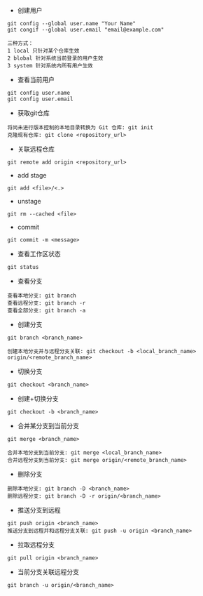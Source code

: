 - 创建用户
```
git config --global user.name "Your Name"
git congif --global user.email "email@example.com"

三种方式：
1 local 只针对某个仓库生效
2 blobal 针对系统当前登录的用户生效
3 system 针对系统内所有用户生效
```

- 查看当前用户
```
git config user.name
git config user.email
```

- 获取git仓库
```
将尚未进行版本控制的本地目录转换为 Git 仓库: git init
克隆现有仓库: git clone <repository_url>
```

- 关联远程仓库
```
git remote add origin <repository_url>
```

- add stage
```
git add <file>/<.>
```

- unstage
```
git rm --cached <file>
```

- commit
```
git commit -m <message>
```

- 查看工作区状态
```
git status
```

- 查看分支
```
查看本地分支: git branch
查看远程分支: git branch -r
查看全部分支: git branch -a
```

- 创建分支
```
git branch <branch_name>

创建本地分支并与远程分支关联: git checkout -b <local_branch_name> origin/<remote_branch_name>
```

- 切换分支
```
git checkout <branch_name>
```

- 创建+切换分支
```
git checkout -b <branch_name>
```

- 合并某分支到当前分支
```
git merge <branch_name>

合并本地分支到当前分支: git merge <local_branch_name>
合并远程分支到当前分支: git merge origin/<remote_branch_name>
```

- 删除分支
```
删除本地分支: git branch -D <branch_name>
删除远程分支: git branch -D -r origin/<branch_name>
```

- 推送分支到远程
```
git push origin <branch_name>
推送分支到远程并和远程分支关联: git push -u origin <branch_name>
```

- 拉取远程分支
```
git pull origin <branch_name>
```

- 当前分支关联远程分支
```
git branch -u origin/<branch_name>
```


